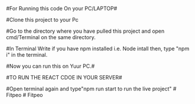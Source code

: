 #For Running this code On your PC/LAPTOP#

#Clone this project to your Pc

#Go to the directory where you have pulled this project and open cmd/Terminal on the same directory.

#In Terminal Write if you have npm installed i.e. Node intall then, type "npm i" in the terminal.

#Now you can run this on Yuur PC.#

#TO RUN THE REACT CDOE IN YOUR SERVER#

#Open terminal again and type"npm run start to run the live project"
#   F i t p e o  
 #   F i t p e o  
 